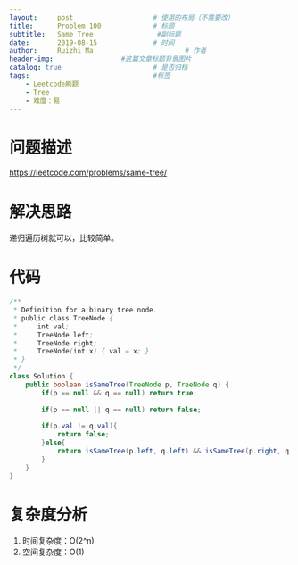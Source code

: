 ```yaml
---
layout:     post   				    # 使用的布局（不需要改）
title:      Problem 100				# 标题 
subtitle:   Same Tree                #副标题
date:       2019-08-15				# 时间
author:     Ruizhi Ma 						# 作者
header-img:              	#这篇文章标题背景图片
catalog: true 						# 是否归档
tags:								#标签
    - Leetcode刷题
    - Tree
    - 难度：易
---
```

# 问题描述
https://leetcode.com/problems/same-tree/

# 解决思路
递归遍历树就可以，比较简单。

# 代码
```java
/**
 * Definition for a binary tree node.
 * public class TreeNode {
 *     int val;
 *     TreeNode left;
 *     TreeNode right;
 *     TreeNode(int x) { val = x; }
 * }
 */
class Solution {
    public boolean isSameTree(TreeNode p, TreeNode q) {
        if(p == null && q == null) return true;
        
        if(p == null || q == null) return false;
        
        if(p.val != q.val){
            return false;
        }else{
            return isSameTree(p.left, q.left) && isSameTree(p.right, q.right);
        }
    }
}
```


# 复杂度分析
1. 时间复杂度：O(2^n)
2. 空间复杂度：O(1)